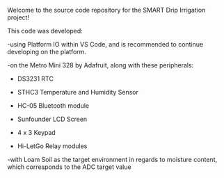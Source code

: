 Welcome to the source code repository for the SMART Drip Irrigation project!

This code was developed:

-using Platform IO within VS Code, and is recommended to continue developing on the platform.

-on the Metro Mini 328 by Adafruit, along with these peripherals:

* DS3231 RTC

* STHC3 Temperature and Humidity Sensor

* HC-05 Bluetooth module

* Sunfounder LCD Screen

* 4 x 3 Keypad

* Hi-LetGo Relay modules

-with Loam Soil as the target environment in regards to moisture content, which corresponds to the ADC target value
